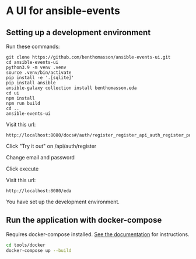 # A UI for ansible-events

## Setting up a development environment

Run these commands:

    git clone https://github.com/benthomasson/ansible-events-ui.git
    cd ansible-events-ui
    python3.9 -m venv .venv
    source .venv/bin/activate
    pip install -e '.[sqlite]'
    pip install ansible
    ansible-galaxy collection install benthomasson.eda
    cd ui
    npm install
    npm run build
    cd ..
    ansible-events-ui

Visit this url:

    http://localhost:8080/docs#/auth/register_register_api_auth_register_post

Click "Try it out" on /api/auth/register

Change email and password

Click execute

Visit this url:

    http://localhost:8080/eda

You have set up the development environment.

## Run the application with docker-compose

Requires docker-compose installed. [See the documentation](https://docs.docker.com/compose/install/) for instructions.

```sh
cd tools/docker
docker-compose up --build
```
